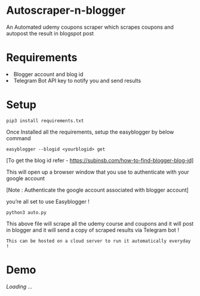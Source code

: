 # Autoscraper-n-blogger
An Automated udemy coupons scraper which scrapes coupons and autopost the result in blogspot post 

# Requirements
<li> Blogger account and blog id
<li> Telegram Bot API key to notify you and send results

# Setup

`pip3 install requirements.txt`

Once Installed all the requirements, setup the easyblogger by below command

`easyblogger --blogid <yourblogid> get`

[To get the blog id refer - https://subinsb.com/how-to-find-blogger-blog-id]

This will open up a browser window that you use to authenticate with your google account 

[Note : Authenticate the google account associated with blogger account]

you’re all set to use Easyblogger !

`python3 auto.py`

This above file will scrape all the udemy course and coupons and it will post in blogger and it will send a copy of scraped results via Telegram bot !

`This can be hosted on a cloud server to run it automatically everyday !`

# Demo
_Loading ..._
